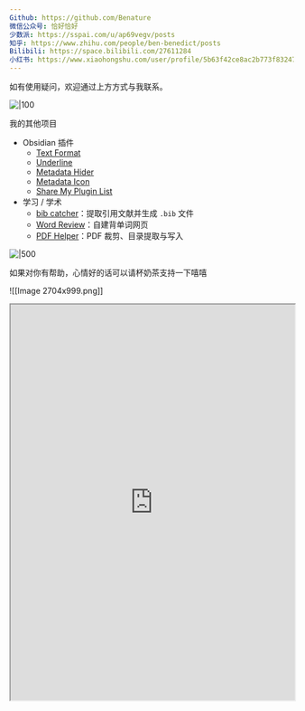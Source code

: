 ```yaml
---
Github: https://github.com/Benature
微信公众号: 恰好恰好
少数派: https://sspai.com/u/ap69vegv/posts
知乎: https://www.zhihu.com/people/ben-benedict/posts
Bilibili: https://space.bilibili.com/27611284
小红书: https://www.xiaohongshu.com/user/profile/5b63f42ce8ac2b773f832471
---
```

如有使用疑问，欢迎通过上方方式与我联系。

![|100](https://mmbiz.qpic.cn/mmbiz_jpg/9Qko6AjFLJeXLDmzHCJ0Q0XPmLaxHWfjdwiadiachMns7U6q8SOygpiaKx8a0iazRc3TBmqTTp9WxGS0U5YhLe0kibg/640?wx_fmt=jpeg&wxfrom=5&wx_lazy=1&wx_co=1)

我的其他项目
- Obsidian 插件
    - [Text Format](https://github.com/Benature/obsidian-text-format)
    - [Underline](https://github.com/Benature/obsidian-underline)
    - [Metadata Hider](https://github.com/Benature/obsidian-metadata-hider)
    - [Metadata Icon](https://github.com/Benature/obsidian-metadata-icon)
    - [Share My Plugin List](https://github.com/Benature/obsidian-share-my-plugin-list)
- 学习 / 学术
	- [bib catcher](https://github.com/Benature/bib-catcher)：提取引用文献并生成 `.bib` 文件
	- [Word Review](https://github.com/Benature/WordReview)：自建背单词网页
	- [PDF Helper](https://github.com/Benature/pdf-helper)：PDF 裁剪、目录提取与写入


![|500](https://mmbiz.qpic.cn/mmbiz_png/9Qko6AjFLJeBKgHxqfat6tBiaF6aibjfl1dsP13zoiaia2S9lpWBgyIMSzaVZGF1XlBAOsvORV9ZDcGVZ7iaCrNfLyg/640?wx_fmt=png&wxfrom=5&wx_lazy=1&wx_co=1)

如果对你有帮助，心情好的话可以请杯奶茶支持一下嘻嘻

![[Image 2704x999.png]]

<center><iframe width="100%" height="700" src="https://github.com/Benature" frameborders="0"></iframe></center>
